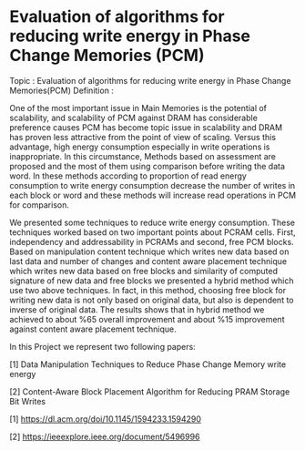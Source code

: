 # Evaluation of algorithms for reducing write energy in Phase Change Memories (PCM)

Topic : Evaluation of algorithms for reducing write energy in Phase Change Memories(PCM)
Definition :

One of the most important issue in Main Memories is the potential of scalability, and 
scalability of PCM against DRAM has considerable preference causes PCM has become topic 
issue in scalability and DRAM has proven less attractive from the point of view of scaling. Versus 
this advantage, high energy consumption especially in write operations is inappropriate. In this 
circumstance, Methods based on assessment are proposed and the most of them using 
comparison before writing the data word. In these methods according to proportion of read 
energy consumption to write energy consumption decrease the number of writes in each block 
or word and these methods will increase read operations in PCM for 
comparison.

We presented some techniques to reduce write energy consumption. These techniques worked based on two important points about 
PCRAM cells. First, independency and addressability in PCRAMs and 
second, free PCM blocks. Based on manipulation content technique which 
writes new data based on last data and number of changes and content aware 
placement technique which writes new data based on free blocks and 
similarity of computed signature of new data and free blocks we presented a 
hybrid method which use two above techniques. In fact, in this method, 
choosing free block for writing new data is not only based on original data, 
but also is dependent to inverse of original data. The results shows that in 
hybrid method we achieved to about %65 overall improvement and about 
%15 improvement against content aware placement technique.
 
In this Project we represent two following papers:

[1] Data Manipulation Techniques to Reduce Phase Change Memory write energy

[2] Content-Aware Block Placement Algorithm for Reducing PRAM Storage Bit Writes



[1] https://dl.acm.org/doi/10.1145/1594233.1594290

[2] https://ieeexplore.ieee.org/document/5496996
